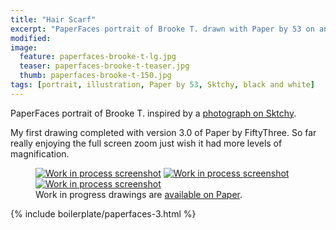 ```yaml
---
title: "Hair Scarf"
excerpt: "PaperFaces portrait of Brooke T. drawn with Paper by 53 on an iPad."
modified: 
image: 
  feature: paperfaces-brooke-t-lg.jpg
  teaser: paperfaces-brooke-t-teaser.jpg
  thumb: paperfaces-brooke-t-150.jpg
tags: [portrait, illustration, Paper by 53, Sktchy, black and white]
---
```


PaperFaces portrait of Brooke T. inspired by a [photograph on Sktchy](http://sktchy.com/S3B8m).

My first drawing completed with version 3.0 of Paper by FiftyThree. So far really enjoying the full screen zoom just wish it had more levels of magnification.

<figure class="third">
  <a href="{{ site.url }}/assets/images/paperfaces-brooke-t-process-1-lg.jpg"><img src="{{ site.url }}/assets/images/paperfaces-brooke-t-process-1-600.jpg" alt="Work in process screenshot"></a>
  <a href="{{ site.url }}/assets/images/paperfaces-brooke-t-process-2-lg.jpg"><img src="{{ site.url }}/assets/images/paperfaces-brooke-t-process-2-600.jpg" alt="Work in process screenshot"></a>
  <a href="{{ site.url }}/assets/images/paperfaces-brooke-t-process-3-lg.jpg"><img src="{{ site.url }}/assets/images/paperfaces-brooke-t-process-3-600.jpg" alt="Work in process screenshot"></a>
  <figcaption>Work in progress drawings are <a href="https://paper.fiftythree.com/11098-Michael-Rose/5492331">available on Paper</a>.</figcaption>
</figure>

{% include boilerplate/paperfaces-3.html %}

